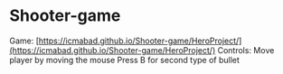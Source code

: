 # Shooter-game

Game: [https://icmabad.github.io/Shooter-game/HeroProject/](https://icmabad.github.io/Shooter-game/HeroProject/)
Controls:
Move player by moving the mouse
Press B for second type of bullet

